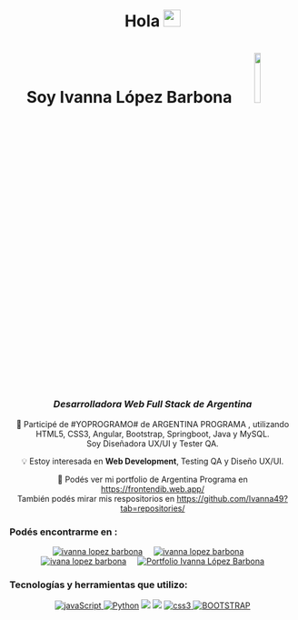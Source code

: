 


<h1 align="center">Hola  <img src="https://github.com/TheDudeThatCode/TheDudeThatCode/blob/master/Assets/Hi.gif" width="30px">

<h1 align="center">Soy Ivanna López Barbona <a href="#"><img width="15%" height="auto" text-align="center" src="http://www.gifss.es/informatica/informaticos/chica-ordenador.gif" height="10px"/></a></h1> 
<h3 align="center"><i>Desarrolladora Web Full Stack de Argentina</i></h3> 


<!--Contador de visitas-->
<p></p>
<p></p>


<div align="center">


🚀 Participé de #YOPROGRAMO# de ARGENTINA PROGRAMA , utilizando HTML5, CSS3, Angular, Bootstrap, Springboot, Java y MySQL.
<br>
Soy Diseñadora UX/UI y Tester QA.

💡 Estoy interesada en **Web Development**, Testing QA y Diseño UX/UI.

💼 Podés ver mi portfolio de Argentina Programa en  https://frontendib.web.app/ <br> También podés mirar mis respositorios en https://github.com/Ivanna49?tab=repositories/

<h3 align="left">Podés encontrarme en :</h3>
<p align="left">
  <p align="center">
  <a target="_blank" href="https://www.linkedin.com/in/ivanna-lopez-barbona/"><img src="https://img.shields.io/badge/linkedin-%230077B5.svg?&style=for-the-badge&logo=linkedin&logoColor=white" alt="ivanna lopez barbona" /></a>&nbsp;&nbsp;&nbsp;&nbsp;
  <a href="mailto:ivibarbona@gmail.com"><img src="https://img.shields.io/badge/gmail-%23D14836.svg?&style=for-the-badge&logo=gmail&logoColor=white" alt="ivanna lopez barbona" /></a>&nbsp;&nbsp;&nbsp;&nbsp;
    <a href="https://github.com/Ivanna49" target="_blank"><img src="https://img.shields.io/badge/GitHub-%23181717?style=for-the-badge&logo=GitHub&logoColor=white" alt="ivana lopez barbona" /></a>&nbsp;&nbsp;&nbsp;&nbsp;
    <a  href="https://frontendib.web.app/" target="_blank"  align="left"><img src="https://img.shields.io/badge/-MI PORTFOLIO-orange?style=for-the-badge" alt="Portfolio Ivanna López Barbona"/></a>
</p>
</p>

<h3 align="left">Tecnologías y herramientas que utilizo:</h3>

<p align="center"> 
<!–– JAVASCRIPT ––>
<a href=https://developer.mozilla.org/en-US/docs/Web/JavaScript" target="_blank" data-bs-toggle="tooltip" title="JavaScript"> <img src="https://img.shields.io/badge/JavaScript-323330?style=for-the-badge&logo=javascript&logoColor=F7DF1E" alt="javaScript"/> </a>
<!–– PYTHON ––>
  <a href="https://www.python.org/" target="_blank" data-bs-toggle="tooltip" title="Python"> <img src="https://img.shields.io/badge/Python-FFD43B?style=for-the-badge&logo=python&logoColor=blue" alt="Python"/></a>
<!-- MYSQL -->
<a href="https://www.mysql.com/" alt="MYSQL" data-bs-toggle="tooltip" title="MYSQL" ><img src= "https://img.shields.io/badge/MySQL-005C84?style=for-the-badge&logo=mysql&logoColor=white" /></a>
<!-- HTML -->
<a href="https://developer.mozilla.org/es/docs/Web/HTML" alt="HTML5" data-bs-toggle="tooltip" title="HTML" ><img src= "https://img.shields.io/badge/HTML5-E34F26?style=for-the-badge&logo=html5&logoColor=white" /></a>
<!–– CSS ––>
<a href="https://www.w3schools.com/css/" target="_blank" data-bs-toggle="tooltip" title="CSS3"> <img src="https://img.shields.io/badge/CSS3-1572B6?style=for-the-badge&logo=css3&logoColor=white" alt="css3"/> </a>
<!–– BOOTSTRAP ––>
<a href="https://getbootstrap.com/docs/5.0/getting-started/introduction/" target="_blank" data-bs-toggle="tooltip" title="BOOTSTRAP"> <img src="https://img.shields.io/badge/Bootstrap-563D7C?style=for-the-badge&logo=bootstrap&logoColor=white" alt="BOOTSTRAP"/></a>

  

